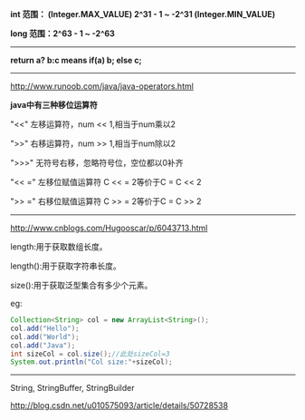 **int 范围： (Integer.MAX_VALUE) 2^31 - 1 ~ -2^31 (Integer.MIN_VALUE)**

**long 范围：2^63 - 1 ~ -2^63**
_________________________________

**return a? b:c means 
if(a) b;
else c;**
_________________________________

http://www.runoob.com/java/java-operators.html

**java中有三种移位运算符**

"<<"  左移运算符，num << 1,相当于num乘以2

">>" 右移运算符，num >> 1,相当于num除以2

">>>"  无符号右移，忽略符号位，空位都以0补齐

"<< =" 左移位赋值运算符	C << = 2等价于C = C << 2

">> ="	右移位赋值运算符	C >> = 2等价于C = C >> 2
_________________________________

http://www.cnblogs.com/Hugooscar/p/6043713.html

length:用于获取数组长度。

length():用于获取字符串长度。

size():用于获取泛型集合有多少个元素。

eg:
```java
Collection<String> col = new ArrayList<String>();
col.add("Hello");
col.add("World");
col.add("Java");
int sizeCol = col.size();//此处sizeCol=3
System.out.println("Col size:"+sizeCol);
```
_________________________________
String, StringBuffer, StringBuilder

http://blog.csdn.net/u010575093/article/details/50728538
